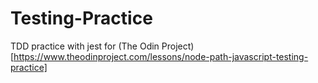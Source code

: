 # Testing-Practice

TDD practice with jest for (The Odin Project)[https://www.theodinproject.com/lessons/node-path-javascript-testing-practice]
